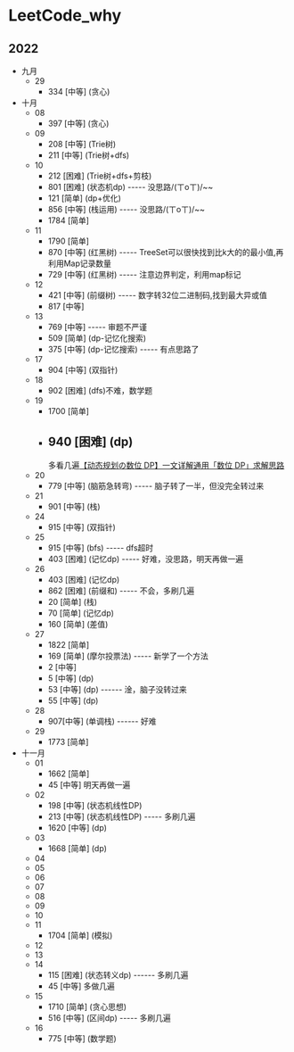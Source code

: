 # LeetCode_why

## 2022

- 九月
    - 29
        - 334 [中等] (贪心)
- 十月
    - 08
        - 397 [中等] (贪心)
    - 09
        - 208 [中等] (Trie树)
        - 211 [中等] (Trie树+dfs)
    - 10
        - 212 [困难] (Trie树+dfs+剪枝)
        - 801 [困难] (状态机dp) ----- 没思路/(ㄒoㄒ)/~~
        - 121 [简单] (dp+优化)
        - 856 [中等] (栈运用) ----- 没思路/(ㄒoㄒ)/~~
        - 1784 [简单]
    - 11
        - 1790 [简单]
        - 870 [中等] (红黑树) ----- TreeSet可以很快找到比k大的的最小值,再利用Map记录数量
        - 729 [中等] (红黑树) ----- 注意边界判定，利用map标记
    - 12
        - 421 [中等] (前缀树) ----- 数字转32位二进制码,找到最大异或值
        - 817 [中等]
    - 13
        - 769 [中等] ----- 审题不严谨
        - 509 [简单] (dp-记忆化搜索)
        - 375 [中等] (dp-记忆搜索) ----- 有点思路了
    - 17
        - 904 [中等] (双指针)
    - 18
        - 902 [困难] (dfs)不难，数学题
    - 19
        - 1700 [简单]
        - 940 [困难]
          (dp)
          -----
          多看几遍[【动态规划の数位 DP】一文详解通用「数位 DP」求解思路](https://mp.weixin.qq.com/s?__biz=MzU4NDE3MTEyMA==&mid=2247490779&idx=1&sn=9a07bef5a856ca34f5c18a4541a50e9c)
    - 20
        - 779 [中等] (脑筋急转弯) ----- 脑子转了一半，但没完全转过来
    - 21
        - 901 [中等] (栈)
    - 24
        - 915 [中等] (双指针)
    - 25
        - 915 [中等] (bfs) ----- dfs超时
        - 403 [困难] (记忆dp) ----- 好难，没思路，明天再做一遍
    - 26
        - 403 [困难] (记忆dp)
        - 862 [困难] (前缀和) ----- 不会，多刷几遍
        - 20  [简单] (栈)
        - 70  [简单] (记忆dp)
        - 160 [简单] (差值)
    - 27
        - 1822 [简单]
        - 169 [简单] (摩尔投票法) ----- 新学了一个方法
        - 2 [中等]
        - 5 [中等] (dp)
        - 53 [中等] (dp) ------ 淦，脑子没转过来
        - 55 [中等] (dp)
    - 28
        - 907[中等] (单调栈) ------ 好难
    - 29
        - 1773 [简单]
- 十一月
    - 01
        - 1662 [简单]
        - 45 [中等] 明天再做一遍
    - 02
        - 198 [中等] (状态机线性DP)
        - 213 [中等] (状态机线性DP) ----- 多刷几遍
        - 1620 [中等] (dp)
    - 03
        - 1668 [简单] (dp)
    - 04
    - 05
    - 06
    - 07
    - 08
    - 09
    - 10
    - 11
        - 1704 [简单] (模拟)
    - 12
    - 13
    - 14
        - 115  [困难] (状态转义dp) ------ 多刷几遍
        - 45 [中等] 多做几遍
    - 15
        - 1710 [简单] (贪心思想)
        - 516 [中等] (区间dp) ----- 多刷几遍
    - 16
        - 775 [中等] (数学题)